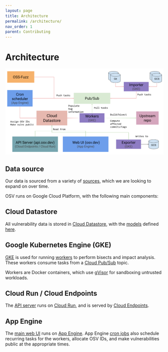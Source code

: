 ```yaml
---
layout: page
title: Architecture
permalink: /architecture/
nav_order: 1
parent: Contributing
---
```

# Architecture
![Architecture diagram](images/architecture.png)

## Data source

Our data is sourced from a variety of [sources](../data#current-data-sources), which we are looking to expand
on over time.

OSV runs on Google Cloud Platform, with the following main components:

## Cloud Datastore

All vulnerability data is stored in [Cloud Datastore], with the [models] defined
[here].

[Cloud Datastore]: https://cloud.google.com/datastore
[models]: https://googleapis.dev/python/python-ndb/latest/index.html#defining-entities-keys-and-properties
[here]: https://github.com/google/osv/blob/master/osv/models.py

## Google Kubernetes Engine (GKE)

[GKE] is used for running [workers] to perform bisects and impact analysis.
These workers consume tasks from a [Cloud Pub/Sub] topic.

Workers are Docker containers, which use [gVisor] for sandboxing untrusted
workloads.

[GKE]: https://cloud.google.com/kubernetes-engine
[workers]: https://github.com/google/osv/tree/master/docker/worker
[gVisor]: https://gvisor.dev/
[Cloud Pub/Sub]: https://cloud.google.com/pubsub

## Cloud Run / Cloud Endpoints

The [API server] runs on [Cloud Run], and is served by [Cloud Endpoints].

[API server]: https://github.com/google/osv/tree/master/gcp/api
[Cloud Run]: https://cloud.google.com/run
[Cloud Endpoints]: https://cloud.google.com/endpoints

## App Engine

The [main web UI] runs on [App Engine]. App Engine [cron jobs]
also schedule recurring tasks for the workers, allocate OSV IDs, and make
vulnerabilities public at the appropriate times.

[main web UI]: https://osv.dev
[App Engine]: https://github.com/google/osv/tree/master/gcp/appengine
[cron jobs]: https://github.com/google/osv/blob/master/gcp/appengine/cron.yaml